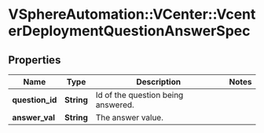 # VSphereAutomation::VCenter::VcenterDeploymentQuestionAnswerSpec

## Properties
Name | Type | Description | Notes
------------ | ------------- | ------------- | -------------
**question_id** | **String** | Id of the question being answered. | 
**answer_val** | **String** | The answer value. | 


